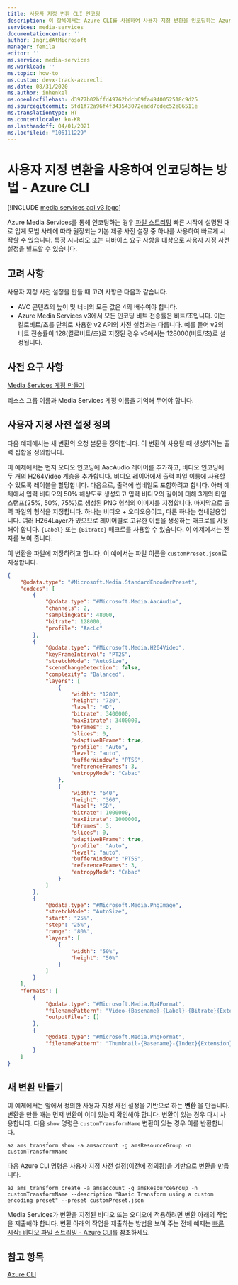```yaml
---
title: 사용자 지정 변환 CLI 인코딩
description: 이 항목에서는 Azure CLI를 사용하여 사용자 지정 변환을 인코딩하는 Azure Media Services v3을 사용하는 방법을 보여 줍니다.
services: media-services
documentationcenter: ''
author: IngridAtMicrosoft
manager: femila
editor: ''
ms.service: media-services
ms.workload: ''
ms.topic: how-to
ms.custom: devx-track-azurecli
ms.date: 08/31/2020
ms.author: inhenkel
ms.openlocfilehash: d3977b02bffd49762bdcb69fa4940052518c9d25
ms.sourcegitcommit: 5fd1f72a96f4f343543072eadd7cdec52e86511e
ms.translationtype: HT
ms.contentlocale: ko-KR
ms.lasthandoff: 04/01/2021
ms.locfileid: "106111229"
---
```

# <a name="how-to-encode-with-a-custom-transform---azure-cli"></a>사용자 지정 변환을 사용하여 인코딩하는 방법 - Azure CLI

[!INCLUDE [media services api v3 logo](./includes/v3-hr.md)]

Azure Media Services를 통해 인코딩하는 경우 [파일 스트리밍](stream-files-cli-quickstart.md#create-a-transform-for-adaptive-bitrate-encoding) 빠른 시작에 설명된 대로 업계 모범 사례에 따라 권장되는 기본 제공 사전 설정 중 하나를 사용하여 빠르게 시작할 수 있습니다. 특정 시나리오 또는 디바이스 요구 사항을 대상으로 사용자 지정 사전 설정을 빌드할 수 있습니다.

## <a name="considerations"></a>고려 사항

사용자 지정 사전 설정을 만들 때 고려 사항은 다음과 같습니다.

* AVC 콘텐츠의 높이 및 너비의 모든 값은 4의 배수여야 합니다.
* Azure Media Services v3에서 모든 인코딩 비트 전송률은 비트/초입니다. 이는 킬로비트/초를 단위로 사용한 v2 API의 사전 설정과는 다릅니다. 예를 들어 v2의 비트 전송률이 128(킬로비트/초)로 지정된 경우 v3에서는 128000(비트/초)로 설정됩니다.

## <a name="prerequisites"></a>사전 요구 사항

[Media Services 계정 만들기](./account-create-how-to.md)

리소스 그룹 이름과 Media Services 계정 이름을 기억해 두어야 합니다.

## <a name="define-a-custom-preset"></a>사용자 지정 사전 설정 정의

다음 예제에서는 새 변환의 요청 본문을 정의합니다. 이 변환이 사용될 때 생성하려는 출력 집합을 정의합니다.

이 예제에서는 먼저 오디오 인코딩에 AacAudio 레이어를 추가하고, 비디오 인코딩에 두 개의 H264Video 계층을 추가합니다. 비디오 레이어에서 출력 파일 이름에 사용할 수 있도록 레이블을 할당합니다. 다음으로, 출력에 썸네일도 포함하려고 합니다. 아래 예제에서 입력 비디오의 50% 해상도로 생성되고 입력 비디오의 길이에 대해 3개의 타임스탬프{25%, 50%, 75%}로 생성된 PNG 형식의 이미지를 지정합니다. 마지막으로 출력 파일의 형식을 지정합니다. 하나는 비디오 + 오디오용이고, 다른 하나는 썸네일용입니다. 여러 H264Layer가 있으므로 레이어별로 고유한 이름을 생성하는 매크로를 사용해야 합니다. `{Label}` 또는 `{Bitrate}` 매크로를 사용할 수 있습니다. 이 예제에서는 전자를 보여 줍니다.

이 변환을 파일에 저장하려고 합니다. 이 예에서는 파일 이름을 `customPreset.json`로 지정합니다.

```json
{
    "@odata.type": "#Microsoft.Media.StandardEncoderPreset",
    "codecs": [
        {
            "@odata.type": "#Microsoft.Media.AacAudio",
            "channels": 2,
            "samplingRate": 48000,
            "bitrate": 128000,
            "profile": "AacLc"
        },
        {
            "@odata.type": "#Microsoft.Media.H264Video",
            "keyFrameInterval": "PT2S",
            "stretchMode": "AutoSize",
            "sceneChangeDetection": false,
            "complexity": "Balanced",
            "layers": [
                {
                    "width": "1280",
                    "height": "720",
                    "label": "HD",
                    "bitrate": 3400000,
                    "maxBitrate": 3400000,
                    "bFrames": 3,
                    "slices": 0,
                    "adaptiveBFrame": true,
                    "profile": "Auto",
                    "level": "auto",
                    "bufferWindow": "PT5S",
                    "referenceFrames": 3,
                    "entropyMode": "Cabac"
                },
                {
                    "width": "640",
                    "height": "360",
                    "label": "SD",
                    "bitrate": 1000000,
                    "maxBitrate": 1000000,
                    "bFrames": 3,
                    "slices": 0,
                    "adaptiveBFrame": true,
                    "profile": "Auto",
                    "level": "auto",
                    "bufferWindow": "PT5S",
                    "referenceFrames": 3,
                    "entropyMode": "Cabac"
                }
            ]
        },
        {
            "@odata.type": "#Microsoft.Media.PngImage",
            "stretchMode": "AutoSize",
            "start": "25%",
            "step": "25%",
            "range": "80%",
            "layers": [
                {
                    "width": "50%",
                    "height": "50%"
                }
            ]
        }
    ],
    "formats": [
        {
            "@odata.type": "#Microsoft.Media.Mp4Format",
            "filenamePattern": "Video-{Basename}-{Label}-{Bitrate}{Extension}",
            "outputFiles": []
        },
        {
            "@odata.type": "#Microsoft.Media.PngFormat",
            "filenamePattern": "Thumbnail-{Basename}-{Index}{Extension}"
        }
    ]
}
```

## <a name="create-a-new-transform"></a>새 변환 만들기  

이 예제에서는 앞에서 정의한 사용자 지정 사전 설정을 기반으로 하는 **변환** 을 만듭니다. 변환을 만들 때는 먼저 변환이 이미 있는지 확인해야 합니다. 변환이 있는 경우 다시 사용합니다. 다음 `show` 명령은 `customTransformName` 변환이 있는 경우 이를 반환합니다.

```azurecli-interactive
az ams transform show -a amsaccount -g amsResourceGroup -n customTransformName
```

다음 Azure CLI 명령은 사용자 지정 사전 설정(이전에 정의됨)을 기반으로 변환을 만듭니다.

```azurecli-interactive
az ams transform create -a amsaccount -g amsResourceGroup -n customTransformName --description "Basic Transform using a custom encoding preset" --preset customPreset.json
```

Media Services가 변환을 지정된 비디오 또는 오디오에 적용하려면 변환 아래의 작업을 제출해야 합니다. 변환 아래의 작업을 제출하는 방법을 보여 주는 전체 예제는 [빠른 시작: 비디오 파일 스트리밍 - Azure CLI](stream-files-cli-quickstart.md)를 참조하세요.

## <a name="see-also"></a>참고 항목

[Azure CLI](/cli/azure/ams)
